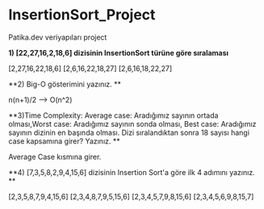 # InsertionSort_Project
Patika.dev veriyapıları project

**1) [22,27,16,2,18,6] dizisinin InsertionSort türüne göre sıralaması**

[2,27,16,22,18,6]
[2,6,16,22,18,27]
[2,6,16,18,22,27]

**2) Big-O gösterimini yazınız. **

n(n+1)/2 --> O(n^2)

**3)Time Complexity: Average case: Aradığımız sayının ortada olması,Worst case: Aradığımız sayının sonda olması, Best case: Aradığımız sayının dizinin en başında olması.
Dizi sıralandıktan sonra 18 sayısı hangi case kapsamına girer? Yazınız. **

Average Case kısmına girer.

**4) [7,3,5,8,2,9,4,15,6] dizisinin Insertion Sort'a göre ilk 4 adımını yazınız. **

[2,3,5,8,7,9,4,15,6]
[2,3,4,8,7,9,5,15,6]
[2,3,4,5,7,9,8,15,6]
[2,3,4,5,6,9,8,15,7]
